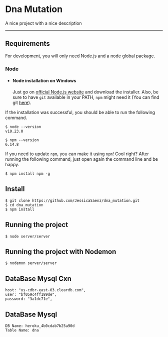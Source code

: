 # Dna Mutation

A nice project with a nice description

---
## Requirements

For development, you will only need Node.js and a node global package.

### Node
- #### Node installation on Windows

  Just go on [official Node.js website](https://nodejs.org/) and download the installer.
Also, be sure to have `git` available in your PATH, `npm` might need it (You can find git [here](https://git-scm.com/)).

If the installation was successful, you should be able to run the following command.

    $ node --version
    v10.23.0

    $ npm --version
    6.14.8

If you need to update `npm`, you can make it using `npm`! Cool right? After running the following command, just open again the command line and be happy.

    $ npm install npm -g

## Install

    $ git clone https://github.com/JessicaSaenz/dna_mutation.git
    $ cd dna_mutation
    $ npm install

## Running the project

    $ node server/server

## Running the project with Nodemon

    $ nodemon server/server

## DataBase Mysql Cxn
    host: "us-cdbr-east-03.cleardb.com",
    user: "bf059c4ff189de",
    password: "3a1dc71e",

## DataBase Mysql 
    DB Name: heroku_4b0cdab7b25a90d
    Table Name: dna
